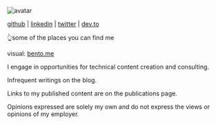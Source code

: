 ![avatar](../img/avatar.jpg)

[github](https://github.com/codevbus) | [linkedin](https://linkedin.com/in/mikevanbuskirk) | [twitter](https://twitter.com/mikevanbus) | [dev.to](https://dev.to/codevbus)

👆some of the places you can find me

visual: [bento.me](https://bento.me/mikevanbuskirk)

I engage in opportunities for technical content creation and consulting.

Infrequent writings on the blog.

Links to my published content are on the publications page.

Opinions expressed are solely my own and do not express the views or opinions of my employer. 
